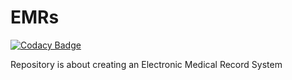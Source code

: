 # EMRs

[![Codacy Badge](https://api.codacy.com/project/badge/Grade/ddb75742c9494a1ca8e03bbe995e9b02)](https://app.codacy.com/gh/BuildForSDGCohort2/EMRs?utm_source=github.com&utm_medium=referral&utm_content=BuildForSDGCohort2/EMRs&utm_campaign=Badge_Grade_Settings)

Repository is about creating an Electronic Medical Record System
